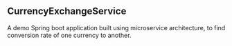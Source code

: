 CurrencyExchangeService
-----------------------
A demo Spring boot application built using microservice architecture, to find conversion rate of one currency to another.